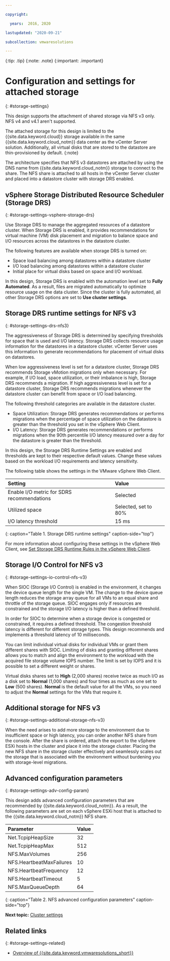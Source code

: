 ```yaml
---

copyright:

  years:  2016, 2020

lastupdated: "2020-09-21"

subcollection: vmwaresolutions

---
```


{:tip: .tip}
{:note: .note}
{:important: .important}

# Configuration and settings for attached storage
{: #storage-settings}

This design supports the attachment of shared storage via NFS v3 only. NFS v4 and v4.1 aren't supported.

The attached storage for this design is limited to the {{site.data.keyword.cloud}} storage available in the same {{site.data.keyword.cloud_notm}} data center as the vCenter Server solution. Additionally, all virtual disks that are stored to the datastore are thin-provisioned by default.
{:note}

The architecture specifies that NFS v3 datastores are attached by using the DNS name from {{site.data.keyword.cloud_notm}} storage to connect to the share. The NFS share is attached to all hosts in the vCenter Server cluster and placed into a datastore cluster with storage DRS enabled.

## vSphere Storage Distributed Resource Scheduler (Storage DRS)
{: #storage-settings-vsphere-storage-drs}

Use Storage DRS to manage the aggregated resources of a datastore cluster. When Storage DRS is enabled, it provides recommendations for virtual machine (VM) disk placement and migration to balance space and I/O resources across the datastores in the datastore cluster.

The following features are available when storage DRS is turned on:
* Space load balancing among datastores within a datastore cluster
* I/O load balancing among datastores within a datastore cluster
* Initial place for virtual disks based on space and I/O workload.

In this design, Storage DRS is enabled with the automation level set to **Fully Automated**. As a result, files are migrated automatically to optimize resource usage on the data cluster. Since the cluster is fully automated, all other Storage DRS options are set to **Use cluster settings**.

## Storage DRS runtime settings for NFS v3
{: #storage-settings-drs-nfs3}

The aggressiveness of Storage DRS is determined by specifying thresholds for space that is used and I/O latency. Storage DRS collects resource usage information for the datastores in a datastore cluster. vCenter Server uses this information to generate recommendations for placement of virtual disks on datastores.

When low aggressiveness level is set for a datastore cluster, Storage DRS recommends Storage vMotion migrations only when necessary. For example, if I/O load, space utilization, or their imbalance is high, Storage DRS recommends a migration. If high aggressiveness level is set for a datastore cluster, Storage DRS recommends migrations whenever the datastore cluster can benefit from space or I/O load balancing.

The following threshold categories are available in the datastore cluster.

* Space Utilization: Storage DRS generates recommendations or performs migrations when the percentage of space utilization on the datastore is greater than the threshold you set in the vSphere Web Client.
* I/O Latency: Storage DRS generates recommendations or performs migrations when the 90th percentile I/O latency measured over a day for the datastore is greater than the threshold.

In this design, the Storage DRS Runtime Settings are enabled and thresholds are kept to their respective default values. Change these values based on the workload I/O requirements and latency sensitivity.

The following table shows the settings in the VMware vSphere Web Client.

| Setting       | Value  |
|:--------------- |:------ |
| Enable I/O metric for SDRS recommendations | Selected |
| Utilized space | Selected, set to 80% |
| I/O latency threshold | 15 ms |
{: caption="Table 1. Storage DRS runtime settings" caption-side="top"}

For more information about configuring these settings in the vSphere Web Client, see [Set Storage DRS Runtime Rules in the vSphere Web Client](https://docs.vmware.com/en/VMware-vSphere/5.5/com.vmware.vsphere.resmgmt.doc/GUID-AD2D13CE-539B-48C3-BBC9-E55A834874F0.html).

## Storage I/O Control for NFS v3
{: #storage-settings-io-control-nfs-v3}

When SIOC (Storage I/O Control) is enabled in the environment, it changes the device queue length for the single VM. The change to the device queue length reduces the storage array queue for all VMs to an equal share and throttle of the storage queue. SIOC engages only if resources are constrained and the storage I/O latency is higher than a defined threshold.

In order for SIOC to determine when a storage device is congested or constrained, it requires a defined threshold. The congestion threshold latency is different for different storage types. This design recommends and implements a threshold latency of 10 milliseconds.

You can limit individual virtual disks for individual VMs or grant them different shares with SIOC. Limiting of disks and granting different shares allows you to match and align the environment to the workload with the acquired file storage volume IOPS number. The limit is set by IOPS and it is possible to set a different weight or shares.

Virtual disks shares set to **High** (2,000 shares) receive twice as much I/O as a disk set to **Normal** (1,000 shares) and four times as much as one set to **Low** (500 shares). **Normal** is the default value for all the VMs, so you need to adjust the **Normal** settings for the VMs that require it.

## Additional storage for NFS v3
{: #storage-settings-additional-storage-nfs-v3}

When the need arises to add more storage to the environment due to insufficient space or high latency, you can order another NFS share from the console. After the share is ordered, attach the export to the vSphere ESXi hosts in the cluster and place it into the storage cluster. Placing the new NFS share in the storage cluster effectively and seamlessly scales out the storage that is associated with the environment without burdening you with storage-level migrations.

## Advanced configuration parameters
{: #storage-settings-adv-config-param}

This design adds advanced configuration parameters that are recommended by {{site.data.keyword.cloud_notm}}. As a result, the following parameters are set on each vSphere ESXi host that is attached to the {{site.data.keyword.cloud_notm}} NFS share.

| Parameter       | Value  |
|:--------------- |:------ |
| Net.TcpipHeapSize | 32 |
| Net.TcpipHeapMax | 512 |
| NFS.MaxVolumes | 256 |
| NFS.HeartbeatMaxFailures | 10 |
| NFS.HeartbeatFrequency  | 12 |
| NFS.HeartbeatTimeout | 5 |
| NFS.MaxQueueDepth | 64 |
{: caption="Table 2. NFS advanced configuration parameters" caption-side="top"}

**Next topic:** [Cluster settings](/docs/vmwaresolutions?topic=vmwaresolutions-cluster-settings)

## Related links
{: #storage-settings-related}

* [Overview of {{site.data.keyword.vmwaresolutions_short}}](/docs/vmwaresolutions?topic=vmwaresolutions-solution_overview)
